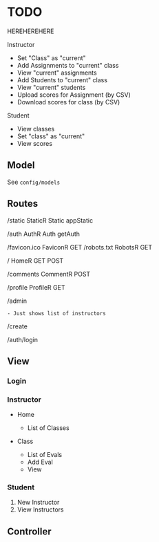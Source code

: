 # TODO

HEREHEREHERE

Instructor

- Set "Class" as "current"
- Add Assignments to "current" class
- View "current" assignments
- Add Students to "current" class
- View "current" students
- Upload scores for Assignment (by CSV)
- Download scores for class (by CSV)

Student

- View classes
- Set "class" as "current"
- View scores


## Model

See `config/models`

## Routes

  /static StaticR Static appStatic

  /auth   AuthR   Auth   getAuth

  /favicon.ico FaviconR GET
  /robots.txt RobotsR GET

  /         HomeR    GET POST

  /comments CommentR POST

  /profile ProfileR GET


  /admin

    - Just shows list of instructors

  /create

  /auth/login







## View

### Login

### Instructor

- Home
  - List of Classes

- Class
  - List of Evals
  - Add Eval
  - View

### Student


1. New  Instructor
1. View Instructors


## Controller
